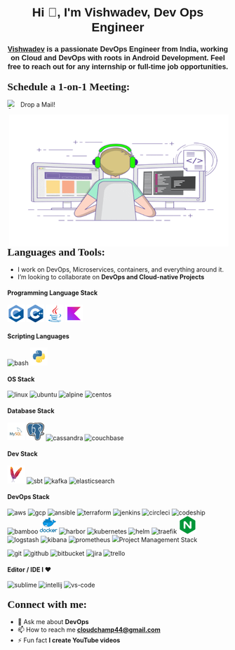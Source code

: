 
<!-- Header Section -->
<h1 align="center"><font face="Arial">Hi 👋, I'm Vishwadev, Dev Ops Engineer</font></h1>
<h3 align="center"><font face="Arial"><a href="https://www.linkedin.com/in/vishwadev-sharma-aa091923b/" target="_blank" rel="noreferrer">Vishwadev</a> is a passionate DevOps Engineer from India, working on Cloud and DevOps with roots in Android Development. Feel free to reach out for any internship or full-time job opportunities.</font></h3>

<!-- Schedule a 1-on-1 meet section -->
<h3 align="left"><font size="+2" face="Verdana">Schedule a 1-on-1 Meeting:</font></h3>
<p align="left" style="margin-top: 10px;">
  <a href="mailto:vishwadevsharma1@gmail.com" target="_blank" rel="noreferrer" style="text-decoration: none; display: flex; align-items: center;">
    <img src="https://upload.wikimedia.org/wikipedia/commons/thumb/4/4e/Gmail_Icon.png/512px-Gmail_Icon.png" alt="Gmail" style="width: 20px; height: 20px; margin-right: 10px;">
    <span> Drop a Mail!</span>
  </a>
</p>

<!-- GIF -->
<img align="right" height="300" width="500" src="https://raw.githubusercontent.com/mikonoid/mikonoid/main/images/gifs/coder3.gif" />

<!-- Languages and Tools Section -->
<h3 align="left"><font size="+2" face="Verdana">Languages and Tools:</font></h3>

- I work on DevOps, Microservices, containers, and everything around it.
- I’m looking to collaborate on **DevOps and Cloud-native Projects**

#### Programming Language Stack
<p align="left">
  <img src="https://raw.githubusercontent.com/devicons/devicon/master/icons/c/c-original.svg" alt="c" title="C" width="40" height="40"/>
  <img src="https://raw.githubusercontent.com/devicons/devicon/master/icons/cplusplus/cplusplus-original.svg" alt="cplusplus" title="C++" width="40" height="40"/>
  <img src="https://raw.githubusercontent.com/devicons/devicon/master/icons/java/java-original.svg" alt="java" title="Java" width="40" height="40"/>
  <img src="https://raw.githubusercontent.com/devicons/devicon/master/icons/kotlin/kotlin-original.svg" alt="kotlin" title="Kotlin" width="40" height="40"/>
</p>

#### Scripting Languages
<p align="left">
<img src="https://www.svgrepo.com/show/353478/bash-icon.svg" alt="bash" title="Bash" width="40" height="40"/>

  <img src="https://raw.githubusercontent.com/github/explore/80688e429a7d4ef2fca1e82350fe8e3517d3494d/topics/python/python.png" alt="python" title="Python" width="40" height="40"/>
</p>

#### OS Stack
<p align="left">
  <img src="https://brandlogos.net/wp-content/uploads/2020/03/Linux-logo.png" alt="linux" title="Linux" width="40" height="40"/>
  <img src="https://www.vectorlogo.zone/logos/ubuntu/ubuntu-icon.svg" alt="ubuntu" title="Ubuntu" width="40" height="40"/>
  <img src="https://upload.wikimedia.org/wikipedia/commons/thumb/8/88/Garuda-blue-sgs.svg/1200px-Garuda-blue-sgs.svg.png" alt="alpine" title="Garuda" width="40" height="40"/>
  <img src="https://encrypted-tbn0.gstatic.com/images?q=tbn:ANd9GcRMOQIX8bp3r8exseKpWSJHIq_rTPq03UJkHg&s" alt="centos" title="Arch Linux" width="40" height="40"/>
</p>

#### Database Stack
<p align="left">
  <img src="https://raw.githubusercontent.com/github/explore/80688e429a7d4ef2fca1e82350fe8e3517d3494d/topics/mysql/mysql.png" alt="mysql" title="MySQL" width="40" height="40"/>
  <img src="https://raw.githubusercontent.com/github/explore/b15b6cf1726418913aafbf337a749dded180279d/topics/postgresql/postgresql.png" alt="postgresql" title="PostgreSQL" width="40" height="40"/>
  <img src="https://www.vectorlogo.zone/logos/apache_cassandra/apache_cassandra-icon.svg" alt="cassandra" title="Cassandra" width="40" height="40"/>
  <img src="https://www.vectorlogo.zone/logos/couchbase/couchbase-icon.svg" alt="couchbase" title="Couchbase" width="40" height="40"/>
</p>

#### Dev Stack
<p align="left">
  <img src="https://raw.githubusercontent.com/vscode-icons/vscode-icons/72101ee333eca9219ac9a7c14d4834eef8e4c64b/icons/file_type_maven.svg" alt="maven" title="Maven" width="40" height="40"/>
  <img src="https://www.vectorlogo.zone/logos/scala-sbt/scala-sbt-icon.svg" alt="sbt" title="SBT" width="40" height="40"/>
  <img src="https://www.vectorlogo.zone/logos/apache_kafka/apache_kafka-icon.svg" alt="kafka" title="Kafka" width="40" height="40"/>
  <img src="https://www.vectorlogo.zone/logos/elastic/elastic-icon.svg" alt="elasticsearch" title="Elasticsearch" width="40" height="40"/>
</p>

#### DevOps Stack
<p align="left">
  <img src="https://www.vectorlogo.zone/logos/amazon_aws/amazon_aws-icon.svg" alt="aws" title="AWS" width="40" height="40"/>
  <img src="https://www.vectorlogo.zone/logos/google_cloud/google_cloud-icon.svg" alt="gcp" title="GCP" width="40" height="40"/>
  <img src="https://www.vectorlogo.zone/logos/ansible/ansible-icon.svg" alt="ansible" title="Ansible" width="40" height="40"/>
  <img src="https://www.vectorlogo.zone/logos/terraformio/terraformio-icon.svg" alt="terraform" title="Terraform" width="40" height="40"/>
  <img src="https://www.vectorlogo.zone/logos/jenkins/jenkins-icon.svg" alt="jenkins" title="Jenkins" width="40" height="40"/>
  <img src="https://www.vectorlogo.zone/logos/circleci/circleci-icon.svg" alt="circleci" title="CircleCI" width="40" height="40"/>
  <img src="https://www.vectorlogo.zone/logos/codeship/codeship-icon.svg" alt="codeship" title="Codeship" width="40" height="40"/>
  <img src="https://www.vectorlogo.zone/logos/atlassian_bamboo/atlassian_bamboo-icon.svg" alt="bamboo" title="Bamboo" width="40" height="40"/>
  <img src="https://raw.githubusercontent.com/github/explore/80688e429a7d4ef2fca1e82350fe8e3517d3494d/topics/docker/docker.png" alt="docker" title="Docker" width="40" height="40"/>
  <img src="https://www.vectorlogo.zone/logos/goharborio/goharborio-icon.svg" alt="harbor" title="Harbor" width="40" height="40"/>
  <img src="https://www.vectorlogo.zone/logos/kubernetes/kubernetes-icon.svg" alt="kubernetes" title="Kubernetes" width="40" height="40"/>
  <img src="https://www.vectorlogo.zone/logos/helmsh/helmsh-icon.svg" alt="helm" title="Helm" width="40" height="40"/>
  <img src="https://www.vectorlogo.zone/logos/traefikio/traefikio-icon.svg" alt="traefik" title="Traefik" width="40" height="40"/>
  <img src="https://raw.githubusercontent.com/github/explore/85cceaeeaf993ca35664dc37ea24f9237fbbfc14/topics/nginx/nginx.png" alt="nginx" title="Nginx" width="40" height="40"/>
  <img src="https://www.vectorlogo.zone/logos/elasticco_logstash/elasticco_logstash-icon.svg" alt="logstash" title="Logstash" width="40" height="40"/>
  <img src="https://www.vectorlogo.zone/logos/elasticco_kibana/elasticco_kibana-icon.svg" alt="kibana" title="Kibana" width="40" height="40"/>
  <img src="https://www.vectorlogo.zone/logos/prometheusio/prometheusio-icon.svg" alt="prometheus" title="Prometheus" width="40" height="40"/>
  <img src="https://www.vectorlogo.zone/logos/graph

#### Project Management Stack
<p align="left"><img src="https://www.vectorlogo.zone/logos/git-scm/git-scm-icon.svg" alt="git" title="git" width="40" height="40"/>  <img src="https://www.vectorlogo.zone/logos/github/github-icon.svg" alt="github" title="github" width="40" height="40"/> <img src="https://www.vectorlogo.zone/logos/bitbucket/bitbucket-icon.svg" alt="bitbucket" title="bitbucket" width="40" height="40"/>  <img src="https://www.vectorlogo.zone/logos/atlassian_jira/atlassian_jira-icon.svg" alt="jira" title="jira" width="40" height="40"/> <img src="https://www.vectorlogo.zone/logos/trello/trello-icon.svg" alt="trello" title="trello" width="40" height="40"/></p>

#### Editor / IDE I ♥
<p align="left"><img src="https://cdn.worldvectorlogo.com/logos/sublime-text.svg" alt="sublime" title="sublime" width="40" height="40"/> <img src="https://cdn.worldvectorlogo.com/logos/intellij-idea-1.svg" alt="intellij" title="intellij" width="40" height="40"/> <img src="https://www.vectorlogo.zone/logos/visualstudio_code/visualstudio_code-icon.svg" alt="vs-code" title="vs-code" width="40" height="40"/> </p>

<!-- Contact Section -->
<h3 align="left"><font size="+2" face="Verdana">Connect with me:</font></h3>
<p align="left">
</p>

- 💬 Ask me about **DevOps**
- 📫 How to reach me **[cloudchamp44@gmail.com](mailto:cloudchamp44@gmail.com)**
- ⚡ Fun fact **I create YouTube videos**
